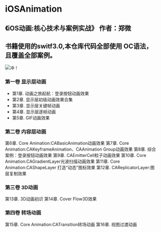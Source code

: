 # iOSAnimation
## 《iOS动画:核心技术与案例实战》 作者：郑微
## 书籍使用的switf3.0,本仓库代码全部使用 OC语法，且覆盖全部案例。
![冲！](https://ss0.bdstatic.com/70cFuHSh_Q1YnxGkpoWK1HF6hhy/it/u=1649588930,3611228928&fm=26&gp=0.jpg)
### 第一卷 显示层动画
* 第1章. 动画之旅起航：登录按钮动画效果
* 第2章. 显示层初级动画效果合集
* 第3章. 显示层关键帧动画
* 第4章. 显示层逐帧动画
* 第5章. GIF动画效果

### 第二卷 内容层动画
第6章. Core Animation:CABasicAnimation动画效果
第7章. Core Animation:CAKeyframeAnimation、CAAnimation Group动画效果
第8章. 综合案例：登录按钮动画效果
第9章. CAEmitterCell粒子动画效果
第10章. Core Animation:CAGradientLayer光波扫描动画效果
第11章. Core Animation:CAShapeLayer 打造“动态”图标效果
第12章. CAReplicatorLayer:图层复制效果

### 第三卷 3D动画
第13章. 3D动画初识
第14章. Cover Flow3D效果

### 第四卷 转场动画
第15章. Core Animation:CATransition转场动画
第16章. 视图过渡动画
